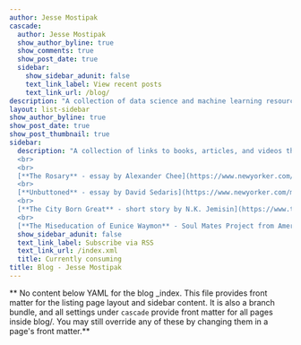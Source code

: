 ```yaml
---
author: Jesse Mostipak
cascade:
  author: Jesse Mostipak
  show_author_byline: true
  show_comments: true
  show_post_date: true
  sidebar:
    show_sidebar_adunit: false
    text_link_label: View recent posts
    text_link_url: /blog/
description: "A collection of data science and machine learning resources, learnings, and reflections.\n"
layout: list-sidebar
show_author_byline: true
show_post_date: true
show_post_thumbnail: true
sidebar:
  description: "A collection of links to books, articles, and videos that I'm currently engaged with and thinking about:
  <br>
  <br>
  [**The Rosary** - essay by Alexander Chee](https://www.newyorker.com/culture/personal-history/the-rosary)
  <br>
  [**Unbuttoned** - essay by David Sedaris](https://www.newyorker.com/magazine/2020/03/02/unbuttoned)
  <br>
  [**The City Born Great** - short story by N.K. Jemisin](https://www.tor.com/2016/09/28/the-city-born-great/)
  <br>
  [**The Miseducation of Eunice Waymon** - Soul Mates Project from Amerigo Gazaway ](https://www.youtube.com/watch?v=-THq0-EDJrE)"
  show_sidebar_adunit: false
  text_link_label: Subscribe via RSS
  text_link_url: /index.xml
  title: Currently consuming
title: Blog - Jesse Mostipak
---
```


** No content below YAML for the blog _index. This file provides front matter for the listing page layout and sidebar content. It is also a branch bundle, and all settings under `cascade` provide front matter for all pages inside blog/. You may still override any of these by changing them in a page's front matter.**
